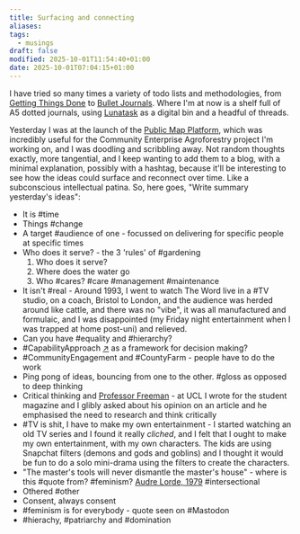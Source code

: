 ```yaml
---
title: Surfacing and connecting
aliases:
tags:
  - musings
draft: false
modified: 2025-10-01T11:54:40+01:00
date: 2025-10-01T07:04:15+01:00
---
```

I have tried so many times a variety of todo lists and methodologies, from [Getting Things Done](https://en.wikipedia.org/wiki/Getting_Things_Done) to [Bullet Journals](https://en.wikipedia.org/wiki/Bullet_journal). Where I'm at now is a shelf full of A5 dotted journals, using [Lunatask](https://lunatask.app/) as a digital bin and a headful of threads.

Yesterday I was at the launch of the [Public Map Platform](https://publicmap.org/en), which was incredibly useful for the Community Enterprise Agroforestry project I'm working on, and I was doodling and scribbling away. Not random thoughts exactly, more tangential, and I keep wanting to add them to a blog, with a minimal explanation, possibly with a hashtag, because it'll be interesting to see how the ideas could surface and reconnect over time. Like a subconscious intellectual patina. So, here goes, "Write summary yesterday's ideas":

- It is #time 
- Things #change
- A target #audience of one - focussed on delivering for specific people at specific times
- Who does it serve? - the 3 'rules' of #gardening
	1. Who does it serve?
	2. Where does the water go
	3. Who #cares? #care #management #maintenance
- It isn't #real - Around 1993, I went to watch The Word live in a #TV studio, on a coach, Bristol to London, and the audience was herded around like cattle, and there was no "vibe", it was all manufactured and formulaic, and I was disappointed (my Friday night entertainment when I was trapped at home post-uni) and relieved.
- Can you have #equality and #hierarchy?
- #CapabilityApproach [↗](https://en.wikipedia.org/wiki/Capability_approach) as a framework for decision making?
- #CommunityEngagement and #CountyFarm - people have to do the work
- Ping pong of ideas, bouncing from one to the other. #gloss as opposed to deep thinking
- Critical thinking and [Professor Freeman](https://www.ucl.ac.uk/laws/news/2024/jul/tribute-professor-michael-freeman-fba) - at UCL I wrote for the student magazine and I glibly asked about his opinion on an article and he emphasised the need to research and think critically 
- #TV is shit, I have to make my own entertainment - I started watching an old TV series and I found it really *cliched*, and I felt that I ought to make my own entertainment, with my own characters. The kids are using Snapchat filters (demons and gods and goblins) and I thought it would be fun to do a solo mini-drama using the filters to create the characters. 
- "The master's tools will never dismantle the master's house" - where is this #quote from? #feminism? [Audre Lorde, 1979](https://theanarchistlibrary.org/library/audre-lorde-the-master-s-tools-will-never-dismantle-the-master-s-house) #intersectional
- Othered #other
- Consent, always consent
- #feminism is for everybody - quote seen on #Mastodon 
- #hierachy, #patriarchy and #domination














